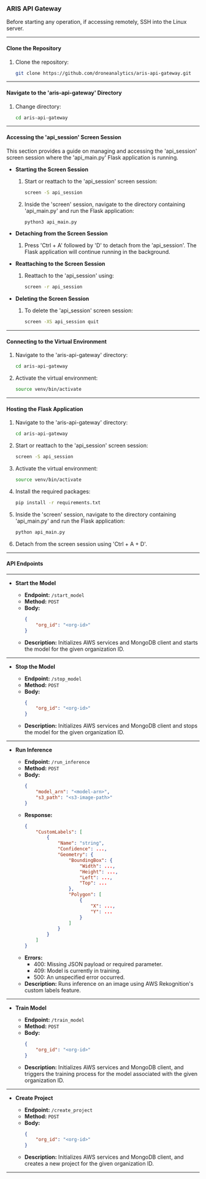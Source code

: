 ### ARIS API Gateway

Before starting any operation, if accessing remotely, SSH into the Linux server.

---

#### **Clone the Repository**

1. Clone the repository:
   ```bash
   git clone https://github.com/droneanalytics/aris-api-gateway.git
   ```

---

#### **Navigate to the 'aris-api-gateway' Directory**

1. Change directory:
   ```bash
   cd aris-api-gateway
   ```

---

#### **Accessing the 'api_session' Screen Session**

This section provides a guide on managing and accessing the 'api_session' screen session where the 'api_main.py' Flask application is running.

- **Starting the Screen Session**
  
  1. Start or reattach to the 'api_session' screen session:
     ```bash
     screen -S api_session
     ```
  2. Inside the 'screen' session, navigate to the directory containing 'api_main.py' and run the Flask application:
     ```bash
     python3 api_main.py
     ```

- **Detaching from the Screen Session**

  1. Press 'Ctrl + A' followed by 'D' to detach from the 'api_session'. The Flask application will continue running in the background.

- **Reattaching to the Screen Session**

  1. Reattach to the 'api_session' using:
     ```bash
     screen -r api_session
     ```

- **Deleting the Screen Session**

  1. To delete the 'api_session' screen session:
     ```bash
     screen -XS api_session quit
     ```

---

#### **Connecting to the Virtual Environment**

1. Navigate to the 'aris-api-gateway' directory:
   ```bash
   cd aris-api-gateway
   ```
2. Activate the virtual environment:
   ```bash
   source venv/bin/activate
   ```

---

#### **Hosting the Flask Application**

1. Navigate to the 'aris-api-gateway' directory:
   ```bash
   cd aris-api-gateway
   ```
2. Start or reattach to the 'api_session' screen session:
   ```bash
   screen -S api_session
   ```
3. Activate the virtual environment:
   ```bash
   source venv/bin/activate
   ```
4. Install the required packages:
   ```bash
   pip install -r requirements.txt
   ```
5. Inside the 'screen' session, navigate to the directory containing 'api_main.py' and run the Flask application:
   ```bash
   python api_main.py
   ```
6. Detach from the screen session using 'Ctrl + A + D'.

---

#### **API Endpoints**

---

- **Start the Model**

  - **Endpoint:** ```/start_model```
  - **Method:** `POST`
  - **Body:**
    ```json
    {
        "org_id": "<org-id>"
    }
    ```
  - **Description:** Initializes AWS services and MongoDB client and starts the model for the given organization ID.

---

- **Stop the Model**

  - **Endpoint:** ```/stop_model```
  - **Method:** `POST`
  - **Body:**
    ```json
    {
        "org_id": "<org-id>"
    }
    ```
  - **Description:** Initializes AWS services and MongoDB client and stops the model for the given organization ID.

---

- **Run Inference**

  - **Endpoint:** ```/run_inference```
  - **Method:** `POST`
  - **Body:**
    ```json
    {
        "model_arn": "<model-arn>",
        "s3_path": "<s3-image-path>"
    }
    ```
  - **Response:**
    ```json
    {
        "CustomLabels": [
            {
                "Name": "string",
                "Confidence": ...,
                "Geometry": {
                    "BoundingBox": {
                        "Width": ...,
                        "Height": ...,
                        "Left": ...,
                        "Top": ...
                    },
                    "Polygon": [
                        {
                            "X": ...,
                            "Y": ...
                        }
                    ]
                }
            }
        ]
    }
    ```
  - **Errors:**
    - 400: Missing JSON payload or required parameter.
    - 409: Model is currently in training.
    - 500: An unspecified error occurred.
  - **Description:** Runs inference on an image using AWS Rekognition's custom labels feature.

---

- **Train Model**

  - **Endpoint:** ```/train_model```
  - **Method:** `POST`
  - **Body:**
    ```json
    {
        "org_id": "<org-id>"
    }
    ```
  - **Description:** Initializes AWS services and MongoDB client, and triggers the training process for the model associated with the given organization ID.

---

- **Create Project**

  - **Endpoint:** ```/create_project```
  - **Method:** `POST`
  - **Body:**
    ```json
    {
        "org_id": "<org-id>"
    }
    ```
  - **Description:** Initializes AWS services and MongoDB client, and creates a new project for the given organization ID.

---
